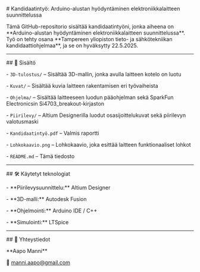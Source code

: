 \# Kandidaatintyö: Arduino-alustan hyödyntäminen elektroniikkalaitteen suunnittelussa



Tämä GitHub-repositorio sisältää kandidaatintyöni, jonka aiheena on \*\*Arduino-alustan hyödyntäminen elektroniikkalaitteen suunnittelussa\*\*. Työ on tehty osana \*\*Tampereen yliopiston tieto- ja sähkötekniikan kandidaattiohjelmaa\*\*, ja se on hyväksytty 22.5.2025.



---



\## 📁 Sisältö



\- `3D-tulostus/` – Sisältää 3D-mallin, jonka avulla laitteen kotelo on luotu  

\- `Kuvat/` – Sisältää kuvia laitteen rakentamisen eri työvaiheista  

\- `Ohjelma/` – Sisältää laitteeseen luodun pääohjelman sekä SparkFun Electronicsin Si4703\_breakout-kirjaston  

\- `Piirilevy/` – Altium Designerilla luodut osasijoittelukuvat sekä piirilevyn valotusmaski  

\- `Kandidaatintyö.pdf` – Valmis raportti  

\- `Lohkokaavio.png` – Lohkokaavio, joka esittää laitteen funktionaaliset lohkot  

\- `README.md` – Tämä tiedosto



---



\## 🛠️ Käytetyt teknologiat



\- \*\*Piirilevysuunnittelu:\*\* Altium Designer  

\- \*\*3D-malli:\*\* Autodesk Fusion  

\- \*\*Ohjelmointi:\*\* Arduino IDE / C++  

\- \*\*Simulointi:\*\* LTSpice



---



\## 📨 Yhteystiedot



\*\*Aapo Manni\*\*  

📧 manni.aapo@gmail.com  





